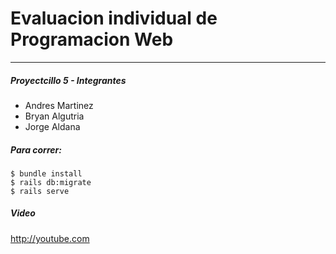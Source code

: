 # Evaluacion individual de Programacion Web

---

##### Proyectcillo 5 - Integrantes

* Andres Martinez
* Bryan Algutria
* Jorge Aldana


##### Para correr:
```
$ bundle install
$ rails db:migrate
$ rails serve
```

##### Video
http://youtube.com
